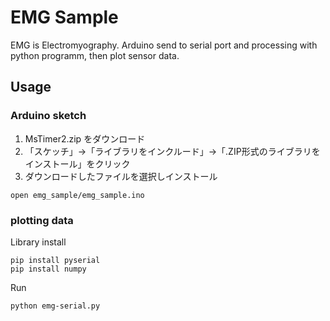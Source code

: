 # EMG Sample
EMG is Electromyography.
Arduino send to serial port and processing with python programm, then plot sensor data.

## Usage
### Arduino sketch

1. MsTimer2.zip をダウンロード
2. 「スケッチ」→「ライブラリをインクルード」→「.ZIP形式のライブラリをインストール」をクリック
3. ダウンロードしたファイルを選択しインストール
```
open emg_sample/emg_sample.ino
```

### plotting data

Library install
```
pip install pyserial
pip install numpy
```

Run
```
python emg-serial.py
```
